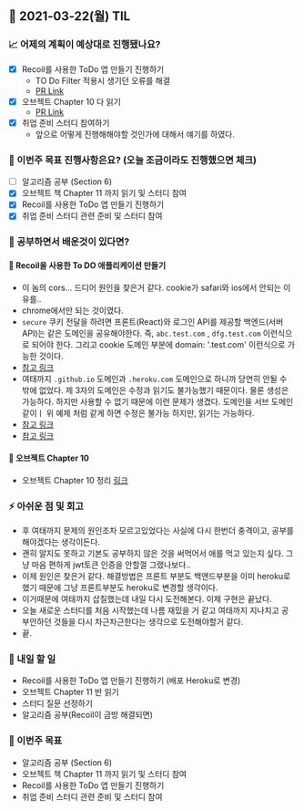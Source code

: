 ## 📆 2021-03-22(월) TIL

### 📈 어제의 계획이 예상대로 진행됐나요?
- [x] Recoil를 사용한 ToDo 앱 만들기 진행하기
  - TO Do Filter 적용시 생기던 오류를 해결
  - [PR Link](https://github.com/saseungmin/Recoil_ToDo/pull/70)
- [x] 오브젝트 Chapter 10 다 읽기
  - [PR Link](https://github.com/saseungmin/reading_books_record_repository/pull/46)
- [x] 취업 준비 스터디 참여하기
  - 앞으로 어떻게 진행해해야할 것인가에 대해서 얘기를 하였다.

### 🦄 이번주 목표 진행사항은요? (오늘 조금이라도 진행했으면 체크)
- [ ] 알고리즘 공부 (Section 6)
- [x] 오브젝트 책 Chapter 11 까지 읽기 및 스터디 참여
- [x] Recoil를 사용한 ToDo 앱 만들기 진행하기
- [x] 취업 준비 스터디 관련 준비 및 스터디 참여

### 🤔 공부하면서 배운것이 있다면?

#### 🎈 Recoil을 사용한 To DO 애플리케이션 만들기
- 이 놈의 cors... 드디어 원인을 찾은거 같다. cookie가 safari와 ios에서 안되는 이유를..
- chrome에서만 되는 것이였다.
- `secure` 쿠키 전달을 하려면 프론트(React)와 로그인 API를 제공할 백엔드(서버 API)는 같은 도메인을 공유해야한다. 즉, `abc.test.com` , `dfg.test.com` 이런식으로 되어야 한다. 그리고 cookie 도메인 부분에 domain: '.test.com' 이런식으로 가능한 것이다.
- [참고 링크](https://stackoverflow.com/questions/1062963/how-do-browser-cookie-domains-work)
- 여태까지 `.github.io` 도메인과 `.heroku.com` 도메인으로 하니까 당연히 안될 수 밖에 없었다. 제 3자의 도메인은 수정과 읽기도 불가능했기 때문이다. 물론 생성은 가능하다. 하지만 사용할 수 없기 때문에 이런 문제가 생겼다. 도메인을 서브 도메인 같이ㅣ 위 예제 처럼 같게 하면 수정은 불가능 하지만, 읽기는 가능하다.
- [참고 링크](http://blog.naver.com/PostView.nhn?blogId=gomland&logNo=221492821285)
- [참고 링크](https://velog.io/@yaytomato/%ED%94%84%EB%A1%A0%ED%8A%B8%EC%97%90%EC%84%9C-%EC%95%88%EC%A0%84%ED%95%98%EA%B2%8C-%EB%A1%9C%EA%B7%B8%EC%9D%B8-%EC%B2%98%EB%A6%AC%ED%95%98%EA%B8%B0)

#### 🎈 오브젝트 Chapter 10
- 오브젝트 Chapter 10 정리 [링크](https://github.com/saseungmin/reading_books_record_repository/tree/master/%EC%98%A4%EB%B8%8C%EC%A0%9D%ED%8A%B8/Chapter%2010)

### ⚡ 아쉬운 점 및 회고
- 후 여태까지 문제의 원인조차 모르고있었다는 사실에 다시 한번더 충격이고, 공부를 해야겠다는 생각이든다.
- 괜히 알지도 못하고 기본도 공부하지 않은 것을 써먹어서 애를 먹고 있는지 싶다. 그냥 마음 편하게 jwt토큰 인증을 안할껄 그랬나보다..
- 이제 원인은 찾은거 같다. 해결방법은 프론트 부분도 백앤드부분을 이미 heroku로 했기 때문에 그냥 프론트부분도 heroku로 변경할 생각이다.
- 이거때문에 여태까지 삽질했는데 내일 다시 도전해본다. 이제 구현은 끝났다.
- 오늘 새로운 스터디를 처음 시작했는데 나름 재밌을 거 같고 여태까지 지나치고 공부안하던 것들을 다시 차근차근한다는 생각으로 도전해야할거 같다.
- 끝.

### 🚀 내일 할 일
- Recoil를 사용한 ToDo 앱 만들기 진행하기 (배포 Heroku로 변경)
- 오브젝트 Chapter 11 반 읽기
- 스터디 질문 선정하기
- 알고리즘 공부(Recoil이 금방 해결되면)

### 🎯 이번주 목표
- 알고리즘 공부 (Section 6)
- 오브젝트 책 Chapter 11 까지 읽기 및 스터디 참여
- Recoil를 사용한 ToDo 앱 만들기 진행하기
- 취업 준비 스터디 관련 준비 및 스터디 참여